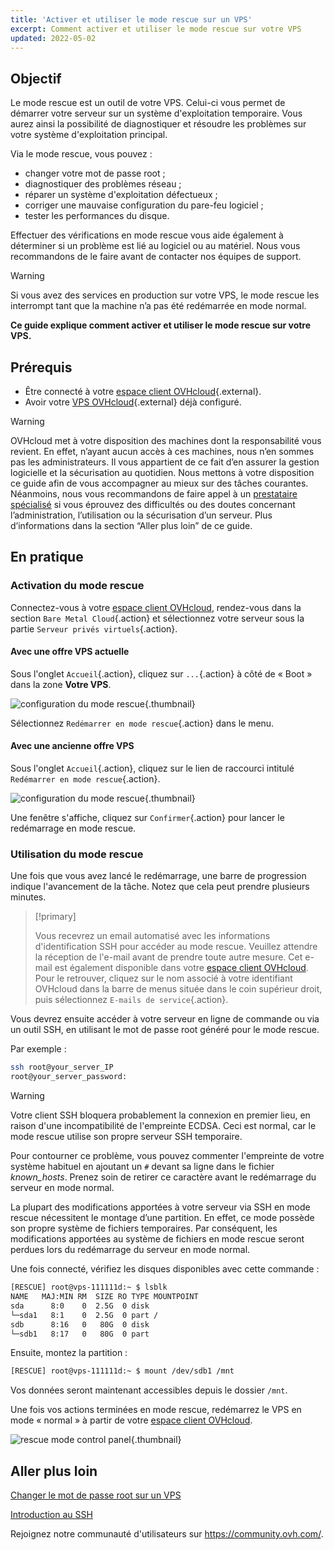 ```yaml
---
title: 'Activer et utiliser le mode rescue sur un VPS'
excerpt: Comment activer et utiliser le mode rescue sur votre VPS
updated: 2022-05-02
---
```


## Objectif

Le mode rescue est un outil de votre VPS. Celui-ci vous permet de démarrer votre serveur sur un système d'exploitation temporaire. Vous aurez ainsi la possibilité de diagnostiquer et résoudre les problèmes sur votre système d'exploitation principal. 

Via le mode rescue, vous pouvez :

  - changer votre mot de passe root ;
  - diagnostiquer des problèmes réseau ;
  - réparer un système d'exploitation défectueux ;
  - corriger une mauvaise configuration du pare-feu logiciel ;
  - tester les performances du disque.

Effectuer des vérifications en mode rescue vous aide également à déterminer si un problème est lié au logiciel ou au matériel. Nous vous recommandons de le faire avant de contacter nos équipes de support.

> [!warning]
>
> Si vous avez des services en production sur votre VPS, le mode rescue les interrompt tant que la machine n’a pas été redémarrée en mode normal.
> 

**Ce guide explique comment activer et utiliser le mode rescue sur votre VPS.**

## Prérequis

- Être connecté à votre [espace client OVHcloud](https://www.ovh.com/auth/?action=gotomanager&from=https://www.ovh.com/fr/&ovhSubsidiary=fr){.external}.
- Avoir votre [VPS OVHcloud](https://www.ovhcloud.com/fr/vps/){.external} déjà configuré.

> [!warning]
>
> OVHcloud met à votre disposition des machines dont la responsabilité vous revient. En effet, n’ayant aucun accès à ces machines, nous n’en sommes pas les administrateurs. Il vous appartient de ce fait d’en assurer la gestion logicielle et la sécurisation au quotidien. Nous mettons à votre disposition ce guide afin de vous accompagner au mieux sur des tâches courantes. Néanmoins, nous vous recommandons de faire appel à un [prestataire spécialisé](https://partner.ovhcloud.com/fr/directory/) si vous éprouvez des difficultés ou des doutes concernant l’administration, l’utilisation ou la sécurisation d’un serveur. Plus d’informations dans la section “Aller plus loin” de ce guide.
> 

## En pratique

### Activation du mode rescue

Connectez-vous à votre [espace client OVHcloud](https://www.ovh.com/auth/?action=gotomanager&from=https://www.ovh.com/fr/&ovhSubsidiary=fr), rendez-vous dans la section `Bare Metal Cloud`{.action} et sélectionnez votre serveur sous la partie `Serveur privés virtuels`{.action}.

#### Avec une offre VPS actuelle

Sous l'onglet `Accueil`{.action}, cliquez sur `...`{.action} à côté de « Boot » dans la zone **Votre VPS**.

![configuration du mode rescue](images/rescue_new.png){.thumbnail}

Sélectionnez `Redémarrer en mode rescue`{.action} dans le menu.

#### Avec une ancienne offre VPS

Sous l'onglet `Accueil`{.action}, cliquez sur le lien de raccourci intitulé `Redémarrer en mode rescue`{.action}.

![configuration du mode rescue](images/rescue_legacy.png){.thumbnail}

Une fenêtre s'affiche, cliquez sur `Confirmer`{.action} pour lancer le redémarrage en mode rescue.

### Utilisation du mode rescue

Une fois que vous avez lancé le redémarrage, une barre de progression indique l'avancement de la tâche. Notez que cela peut prendre plusieurs minutes.

> [!primary]
>
> Vous recevrez un email automatisé avec les informations d'identification SSH pour accéder au mode rescue. Veuillez attendre la réception de l'e-mail avant de prendre toute autre mesure. Cet e-mail est également disponible dans votre [espace client OVHcloud](https://www.ovh.com/auth/?action=gotomanager&from=https://www.ovh.com/fr/&ovhSubsidiary=fr). Pour le retrouver, cliquez sur le nom associé à votre identifiant OVHcloud dans la barre de menus située dans le coin supérieur droit, puis sélectionnez `E-mails de service`{.action}.
>

Vous devrez ensuite accéder à votre serveur en ligne de commande ou via un outil SSH, en utilisant le mot de passe root généré pour le mode rescue.

Par exemple :

```bash
ssh root@your_server_IP
root@your_server_password:
```

> [!warning]
> 
> Votre client SSH bloquera probablement la connexion en premier lieu, en raison d'une incompatibilité de l'empreinte ECDSA. Ceci est normal, car le mode rescue utilise son propre serveur SSH temporaire.
>
> Pour contourner ce problème, vous pouvez commenter l'empreinte de votre système habituel en ajoutant un `#` devant sa ligne dans le fichier *known_hosts*. Prenez soin de retirer ce caractère avant le redémarrage du serveur en mode normal.
>
La plupart des modifications apportées à votre serveur via SSH en mode rescue nécessitent le montage d’une partition. En effet, ce mode possède son propre système de fichiers temporaires. Par conséquent, les modifications apportées au système de fichiers en mode rescue seront perdues lors du redémarrage du serveur en mode normal.

Une fois connecté, vérifiez les disques disponibles avec cette commande :

```bash
[RESCUE] root@vps-111111d:~ $ lsblk
NAME   MAJ:MIN RM  SIZE RO TYPE MOUNTPOINT
sda      8:0    0  2.5G  0 disk
└─sda1   8:1    0  2.5G  0 part /
sdb      8:16   0   80G  0 disk
└─sdb1   8:17   0   80G  0 part
```

Ensuite, montez la partition :

```bash
[RESCUE] root@vps-111111d:~ $ mount /dev/sdb1 /mnt
```

Vos données seront maintenant accessibles depuis le dossier `/mnt`.

Une fois vos actions terminées en mode rescue, redémarrez le VPS en mode « normal » à partir de votre [espace client OVHcloud](https://www.ovh.com/auth/?action=gotomanager&from=https://www.ovh.com/fr/&ovhSubsidiary=fr).

![rescue mode control panel](images/rescue_exit.png){.thumbnail}

## Aller plus loin

[Changer le mot de passe root sur un VPS](/pages/bare_metal_cloud/virtual_private_servers/root_password)

[Introduction au SSH](/pages/bare_metal_cloud/dedicated_servers/ssh_introduction)

Rejoignez notre communauté d'utilisateurs sur <https://community.ovh.com/>.
